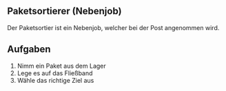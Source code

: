 ## Paketsortierer (Nebenjob)
Der Paketsortier ist ein Nebenjob, welcher bei der Post angenommen wird.

## Aufgaben
1. Nimm ein Paket aus dem Lager
2. Lege es auf das Fließband
3. Wähle das richtige Ziel aus
